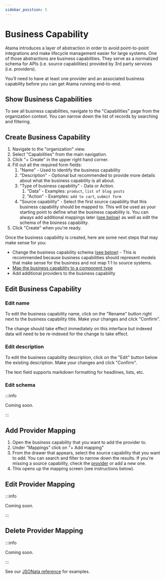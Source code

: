 ```yaml
---
sidebar_position: 5
---
```


# Business Capability
Atama introduces a layer of abstraction in order to avoid point-to-point integrations and make lifecycle management easier for large systems. One of those abstractions are business capabilities. They serve as a normalized schema for APIs (i.e. source capabilities) provided by 3rd party services (i.e. providers).

You’ll need to have at least one provider and an associated business capability before you can get Atama running end-to-end.

## Show Business Capabilities
To see all business capabilities, navigate to the "Capabilities" page from the organization context. You can narrow down the list of records by searching and filtering.

## Create Business Capability
1. Navigate to the "organization" view.
2. Select "Capabilities" from the main navigation.
3. Click "+ Create" in the upper right hand corner.
4. Fill out all the required form fields:
    1. "Name" - Used to identify the business capability
    2. "Description" - Optional but recommended to provide more details about what the business capability is all about.
    3. "Type of business capability" - Data or Action.
        1. "Data" - Examples: `product`, `list of blog posts`
        2. "Action" - Examples: `add to cart`, `submit form`
    4. "Source capability" - Select the first source capability that this business capability should be mapped to. This will be used as your starting point to define what the business capability is. You can always add additional mappings later ([see below](#add-provider-mapping)) as well as edit the schema of the bisiness capability.
5. Click "Create" when you're ready.

Once the business capability is created, here are some next steps that may make sense for you:

* Change the business capability schema ([see below](#edit-schema)) - This is recommended because business capabilities should represent models that make sense for the business and not map 1:1 to source systems.
* [Map the business capability to a component type](./component/index.md#example-mapping)
* Add additional providers to the business capability

## Edit Business Capability

### Edit name
To edit the business capability name, click on the "Rename" button right next to the business capability title. Make your changes and click "Confirm".

The change should take effect immediately on this interface but indexed data will need to be re-indexed for the change to take effect.

### Edit description
To edit the business capability description, click on the "Edit" button below the existing description. Make your changes and click "Confirm".

The text field supports markdown formatting for headlines, lists, etc.

### Edit schema

:::info

Coming soon.

:::

## Add Provider Mapping

1. Open the business capability that you want to add the provider to.
2. Under "Mappings" click on "+ Add mapping"
3. From the drawer that appears, select the source capability that you want to add. You can search and filter to narrow down the results. If you're missing a source capability, check the [provider](../composer-core/providers/README.md) or add a new one.
4. This opens up the mapping screen (see instructions below).

## Edit Provider Mapping

:::info

Coming soon.

:::

## Delete Provider Mapping

:::info

Coming soon.

:::

See our [JSONata reference](../composer-core/jsonata-reference.md) for examples.
